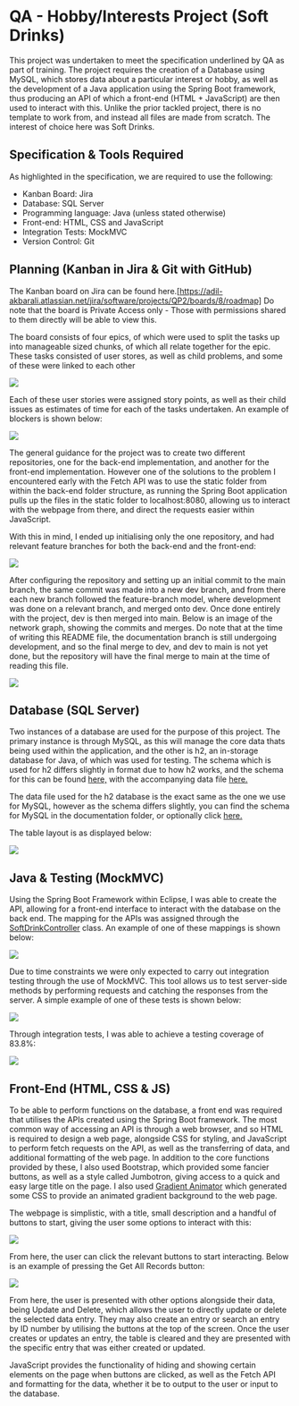 # QA - Hobby/Interests Project (Soft Drinks)

This project was undertaken to meet the specification underlined by QA as part of training. The project requires the creation of a Database using MySQL, which stores data about a particular interest or hobby, as well as the development of a Java application using the Spring Boot framework, thus producing an API of which a front-end (HTML + JavaScript) are then used to interact with this. Unlike the prior tackled project, there is no template to work from, and instead all files are made from scratch. The interest of choice here was Soft Drinks.

## Specification & Tools Required

As highlighted in the specification, we are required to use the following:

- Kanban Board: Jira
- Database: SQL Server
- Programming language: Java (unless stated otherwise)
- Front-end: HTML, CSS and JavaScript
- Integration Tests: MockMVC
- Version Control: Git

## Planning (Kanban in Jira & Git with GitHub)

The Kanban board on Jira can be found here.[https://adil-akbarali.atlassian.net/jira/software/projects/QP2/boards/8/roadmap]
Do note that the board is Private Access only - Those with permissions shared to them directly will be able to view this.

The board consists of four epics, of which were used to split the tasks up into manageable sized chunks, of which all relate together for the epic. These tasks consisted of user stores, as well as child problems, and some of these were linked to each other

![](https://i.gyazo.com/765274ff6e1f92cd0a801ed4674704ac.png)

Each of these user stories were assigned story points, as well as their child issues as estimates of time for each of the tasks undertaken. An example of blockers is shown below:

![](https://i.gyazo.com/eefe410a3b4f00f8e6479ea59e444a16.png)

The general guidance for the project was to create two different repositories, one for the back-end implementation, and another for the front-end implementation. However one of the solutions to the problem I encountered early with the Fetch API was to use the static folder from within the back-end folder structure, as running the Spring Boot application pulls up the files in the static folder to localhost:8080, allowing us to interact with the webpage from there, and direct the requests easier within JavaScript.

With this in mind, I ended up initialising only the one repository, and had relevant feature branches for both the back-end and the front-end:

![](https://i.gyazo.com/2489ba876f6eeeb4d095bd5ef336ee25.png)

After configuring the repository and setting up an initial commit to the main branch, the same commit was made into a new dev branch, and from there each new branch followed the feature-branch model, where development was done on a relevant branch, and merged onto dev. Once done entirely with the project, dev is then merged into main. Below is an image of the network graph, showing the commits and merges. Do note that at the time of writing this README file, the documentation branch is still undergoing development, and so the final merge to dev, and dev to main is not yet done, but the repository will have the final merge to main at the time of reading this file.

![](https://i.gyazo.com/2cefbb611f3edbefa1ccdf1d4fa0779c.png)

## Database (SQL Server)

Two instances of a database are used for the purpose of this project. The primary instance is through MySQL, as this will manage the core data thats being used within the application, and the other is h2, an in-storage database for Java, of which was used for testing. The schema which is used for h2 differs slightly in format due to how h2 works, and the schema for this can be found [here,](src/main/resources/softdrink-schema.sql) with the accompanying data file [here.](src/main/resources/softdrink-data.sql)

The data file used for the h2 database is the exact same as the one we use for MySQL, however as the schema differs slightly, you can find the schema for MySQL in the documentation folder, or optionally click [here.](documentation/softdrink-mysql-schema.sql)

The table layout is as displayed below:

![](https://i.gyazo.com/2ce9d7a545bac71cd31bb2ec70b13512.png)

## Java & Testing (MockMVC)

Using the Spring Boot Framework within Eclipse, I was able to create the API, allowing for a front-end interface to interact with the database on the back end. The mapping for the APIs was assigned through the [SoftDrinkController](src/main/java/com/qa/project2/web/SoftDrinkController.java) class. An example of one of these mappings is shown below:

![](https://i.gyazo.com/ceebba3df817a0a5929617a152656268.png)

Due to time constraints we were only expected to carry out integration testing through the use of MockMVC. This tool allows us to test server-side methods by performing requests and catching the responses from the server. A simple example of one of these tests is shown below:

![](https://i.gyazo.com/f7364babd8751d4ff7dfaa60576cd91a.png)

Through integration tests, I was able to achieve a testing coverage of 83.8%:

![](https://i.gyazo.com/eafe5decb321ff6f89e0c05ba41f6f08.png)

## Front-End (HTML, CSS & JS)

To be able to perform functions on the database, a front end was required that utilises the APIs created using the Spring Boot framework. The most common way of accessing an API is through a web browser, and so HTML is required to design a web page, alongside CSS for styling, and JavaScript to perform fetch requests on the API, as well as the transferring of data, and additional formatting of the web page. In addition to the core functions provided by these, I also used Bootstrap, which provided some fancier buttons, as well as a style called Jumbotron, giving access to a quick and easy large title on the page. I also used [Gradient Animator](https://www.gradient-animator.com/) which generated some CSS to provide an animated gradient background to the web page.

The webpage is simplistic, with a title, small description and a handful of buttons to start, giving the user some options to interact with this:

![](https://i.gyazo.com/eb8b31206633823605192c88e82b408d.png)

From here, the user can click the relevant buttons to start interacting. Below is an example of pressing the Get All Records button:

![](https://i.gyazo.com/a42af31962abc30272f544d67a5dd3c1.png)

From here, the user is presented with other options alongside their data, being Update and Delete, which allows the user to directly update or delete the selected data entry. They may also create an entry or search an entry by ID number by utilising the buttons at the top of the screen. Once the user creates or updates an entry, the table is cleared and they are presented with the specific entry that was either created or updated.

JavaScript provides the functionality of hiding and showing certain elements on the page when buttons are clicked, as well as the Fetch API and formatting for the data, whether it be to output to the user or input to the database.






